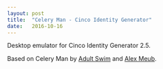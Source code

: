```yaml
---
layout: post
title:  "Celery Man - Cinco Identity Generator"
date:   2016-10-16
---
```


Desktop emulator for Cinco Identity Generator 2.5.

Based on Celery Man by [Adult Swim](https://www.youtube.com/watch?v=MHWBEK8w_YY) and [Alex Meub](http://celeryman.alexmeub.com/).
